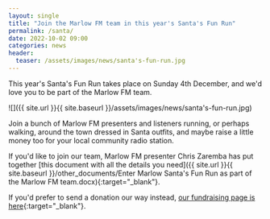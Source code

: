 ```yaml
---
layout: single
title: "Join the Marlow FM team in this year's Santa's Fun Run"
permalink: /santa/
date: 2022-10-02 09:00
categories: news
header:
  teaser: /assets/images/news/santa's-fun-run.jpg
---
```

This year's Santa's Fun Run takes place on Sunday 4th December, and we'd love you to be part of the Marlow FM team. 

![]({{ site.url }}{{ site.baseurl }}/assets/images/news/santa's-fun-run.jpg)

Join a bunch of Marlow FM presenters and listeners running, or perhaps walking, around the town dressed in Santa outfits, and maybe raise a little money too for your local community radio station. 

If you'd like to join our team, Marlow FM presenter Chris Zaremba has put together [this document with all the details you need]({{ site.url }}{{ site.baseurl }}/other_documents/Enter Marlow Santa's Fun Run as part of the Marlow FM team.docx){:target="_blank"}. 

If you'd prefer to send a donation our way instead, [our fundraising page is here](https://www.justgiving.com/crowdfunding/marlowfm-runningteam-1){:target="_blank"}. 